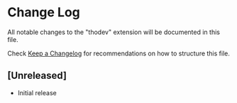 # Change Log

All notable changes to the "thodev" extension will be documented in this file.

Check [Keep a Changelog](http://keepachangelog.com/) for recommendations on how to structure this file.

## [Unreleased]

- Initial release